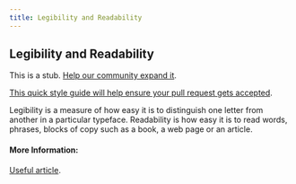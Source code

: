 ```yaml
---
title: Legibility and Readability
---
```


## Legibility and Readability

This is a stub. [Help our community expand it](https://github.com/freeCodeCamp/guide-articles/tree/master/articles/Design/Typography/Legibility-And-Readability/index.md).

[This quick style guide will help ensure your pull request gets accepted](https://github.com/freeCodeCamp/guide-articles/blob/master/README.md).

<!-- The article goes here, in GitHub-flavored Markdown. Feel free to add YouTube videos, images, and CodePen/JSBin embeds  -->
Legibility is a measure of how easy it is to distinguish one letter from another in a particular typeface.
Readability is how easy it is to read words, phrases, blocks of copy such as a book, a web page or an article.

#### More Information:
<!-- Please add any articles you think might be helpful to read before writing the article -->
[Useful article](https://www.sitepoint.com/typography-readability-and-legibility-part-1/).

